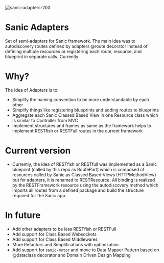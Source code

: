 
![sanic-adapters-200](https://github.com/user-attachments/assets/c68e7b2a-7c69-4056-b5b2-17c5fd92304c)

# Sanic Adapters
Set of semi-adapters for Sanic framework.
The main idea was to autodiscovery routes defined by adapters @route decorator
instead of defining multiple resources or registering each route, resource, and blueprint in separate calls.
Currently 

# Why?
The idea of Adapters is to:
- Simplify the naming convention to be more understandable by each other
- Simplify things like registering blueprints and adding routes to blueprints
- Aggregate each Sanic Classed Based View in one Resource class which is similar to Controller from MVC
- Implement structures and frames as same as the framework helps to implement RESTfish or RESTFull routes in the current framework

# Current version
- Currently, the idea of RESTfish or RESTfull was implemented as a Sanic blueprint (called by this repo as RoutePart)
which is composed of resources called by Sanic as Classed Based Views (HTTPMethodView) but for adapters, it is renamed to RESTResource.
All binding is realized by the RESTFramework resource using the autodiscovery method which imports all routes from a defined package
and build the structure required for the Sanic app.

# In future
- Add other adapters to be less RESTfish or RESTFull
- Add support for Class Based Websockets 
- Add support for Class Based Middlewares
- More Refactors and Simplifications with optimization 
- Add support for `sanic-motor` and move to Data Mapper Pattern based on @dataclass decorator and Domain Driven Design Mapping

